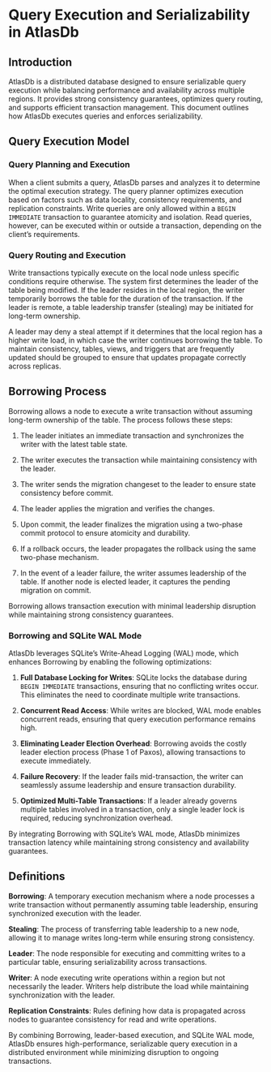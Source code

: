 # Query Execution and Serializability in AtlasDb

## Introduction

AtlasDb is a distributed database designed to ensure serializable query execution while balancing performance and
availability across multiple regions. It provides strong consistency guarantees, optimizes query routing, and supports
efficient transaction management. This document outlines how AtlasDb executes queries and enforces serializability.

## Query Execution Model

### Query Planning and Execution

When a client submits a query, AtlasDb parses and analyzes it to determine the optimal execution strategy. The query
planner optimizes execution based on factors such as data locality, consistency requirements, and replication
constraints. Write queries are only allowed within a `BEGIN IMMEDIATE` transaction to guarantee atomicity and isolation.
Read queries, however, can be executed within or outside a transaction, depending on the client’s requirements.

### Query Routing and Execution

Write transactions typically execute on the local node unless specific conditions require otherwise. The system first
determines the leader of the table being modified. If the leader resides in the local region, the writer temporarily
borrows the table for the duration of the transaction. If the leader is remote, a table leadership transfer (stealing)
may be initiated for long-term ownership.

A leader may deny a steal attempt if it determines that the local region has a higher write load, in which case the
writer continues borrowing the table. To maintain consistency, tables, views, and triggers that are frequently updated
should be grouped to ensure that updates propagate correctly across replicas.

## Borrowing Process

Borrowing allows a node to execute a write transaction without assuming long-term ownership of the table. The process
follows these steps:

1. The leader initiates an immediate transaction and synchronizes the writer with the latest table state.

2. The writer executes the transaction while maintaining consistency with the leader.

3. The writer sends the migration changeset to the leader to ensure state consistency before commit.

4. The leader applies the migration and verifies the changes.

5. Upon commit, the leader finalizes the migration using a two-phase commit protocol to ensure atomicity and durability.

6. If a rollback occurs, the leader propagates the rollback using the same two-phase mechanism.

7. In the event of a leader failure, the writer assumes leadership of the table. If another node is elected leader, it
captures the pending migration on commit.

Borrowing allows transaction execution with minimal leadership disruption while maintaining strong consistency
guarantees.

### Borrowing and SQLite WAL Mode

AtlasDb leverages SQLite’s Write-Ahead Logging (WAL) mode, which enhances Borrowing by enabling the following
optimizations:

1. **Full Database Locking for Writes**: SQLite locks the database during `BEGIN IMMEDIATE` transactions, ensuring that no
conflicting writes occur. This eliminates the need to coordinate multiple write transactions.

2. **Concurrent Read Access**: While writes are blocked, WAL mode enables concurrent reads, ensuring that query execution
performance remains high.

3. **Eliminating Leader Election Overhead**: Borrowing avoids the costly leader election process (Phase 1 of Paxos), allowing
transactions to execute immediately.

4. **Failure Recovery**: If the leader fails mid-transaction, the writer can seamlessly assume leadership and ensure
transaction durability.

5. **Optimized Multi-Table Transactions**: If a leader already governs multiple tables involved in a transaction, only a single
leader lock is required, reducing synchronization overhead.

By integrating Borrowing with SQLite’s WAL mode, AtlasDb minimizes transaction latency while maintaining strong
consistency and availability guarantees.

## Definitions

**Borrowing**: A temporary execution mechanism where a node processes a write transaction without permanently assuming table
leadership, ensuring synchronized execution with the leader.

**Stealing**: The process of transferring table leadership to a new node, allowing it to manage writes long-term while
ensuring strong consistency.

**Leader**: The node responsible for executing and committing writes to a particular table, ensuring serializability across
transactions.

**Writer**: A node executing write operations within a region but not necessarily the leader. Writers help distribute the
load while maintaining synchronization with the leader.

**Replication Constraints**: Rules defining how data is propagated across nodes to guarantee consistency for read and write
operations.

By combining Borrowing, leader-based execution, and SQLite WAL mode, AtlasDb ensures high-performance, serializable
query execution in a distributed environment while minimizing disruption to ongoing transactions.

